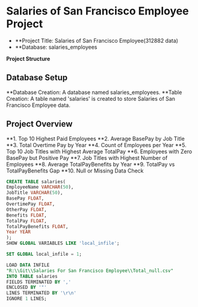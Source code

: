 # Salaries of San Francisco Employee Project
* **Project Title: Salaries of San Francisco Employee(312882 data)
* **Database: salaries_employees

**Project Structure**
## Database Setup
**Database Creation: A database named salaries_employees.
**Table Creation: A table named 'salaries' is created to store Salaries of San Francisco Employee data.

## Project Overview
**1. Top 10 Highest Paid Employees
**2. Average BasePay by Job Title
**3. Total Overtime Pay by Year
**4. Count of Employees per Year
**5. Top 10 Job Titles with Highest Average TotalPay
**6. Employees with Zero BasePay but Positive Pay
**7. Job Titles with Highest Number of Employees
**8. Average TotalPayBenefits by Year
**9. TotalPay vs TotalPayBenefits Gap
**10. Null or Missing Data Check

```sql
CREATE TABLE salaries(
EmployeeName VARCHAR(50),
JobTitle VARCHAR(50),
BasePay FLOAT,
OvertimePay FLOAT,
OtherPay FLOAT,
Benefits FLOAT,
TotalPay FLOAT,
TotalPayBenefits FLOAT,
Year YEAR
);
SHOW GLOBAL VARIABLES LIKE 'local_infile';

SET GLOBAL local_infile = 1;

LOAD DATA INFILE 
"R:\\Git\\Salaries For San Francisco Employee\\Total_null.csv"
INTO TABLE salaries
FIELDS TERMINATED BY ','
ENCLOSED BY '"'
LINES TERMINATED BY '\r\n'
IGNORE 1 LINES;
```



